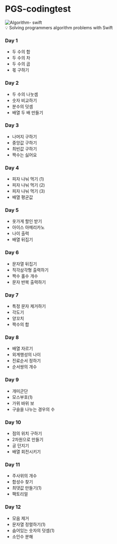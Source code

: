 # PGS-codingtest
![Algorithm- swift](https://github.com/danieiOS/PGS-codingtest/assets/133854543/61ef290e-647f-43f5-8f73-8b2623c13e96)      
💡 Solving programmers algorithm problems with Swift
### Day 1
- 두 수의 합
- 두 수의 차
- 두 수의 곱
- 몫 구하기   
### Day 2
- 두 수의 나눗셈
- 숫자 비교하기
- 분수의 덧셈
- 배열 두 배 만들기   
### Day 3
- 나머지 구하기
- 중앙값 구하기
- 최빈값 구하기
- 짝수는 싫어요
### Day 4
- 피자 나눠 먹기 (1)
- 피자 나눠 먹기 (2)
- 피자 나눠 먹기 (3)
- 배열 평균값
### Day 5
- 옷가게 할인 받기
- 아이스 아메리카노
- 나이 출력
- 배열 뒤집기
### Day 6
- 문자열 뒤집기
- 직각삼각형 출력하기
- 짝수 홀수 개수
- 문자 반복 출력하기
### Day 7
- 특정 문자 제거하기
- 각도기
- 양꼬치
- 짝수의 합
### Day 8
- 배열 자르기
- 외계행성의 나이
- 진료순서 정하기
- 순서쌍의 개수
### Day 9
- 개미군단
- 모스부호(1)
- 가위 바위 보
- 구슬을 나누는 경우의 수
### Day 10
- 점의 위치 구하기
- 2차원으로 만들기
- 공 던지기
- 배열 회전시키기
### Day 11
- 주사위의 개수
- 합성수 찾기
- 최댓값 만들기(1)
- 팩토리얼
### Day 12 
- 모음 제거
- 문자열 정렬하기(1)
- 숨어있는 숫자의 덧셈(1)
- 소인수 분해
